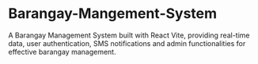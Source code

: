 # Barangay-Mangement-System
A Barangay Management System built with React Vite, providing real-time data, user authentication, SMS notifications and admin functionalities for effective barangay management.
